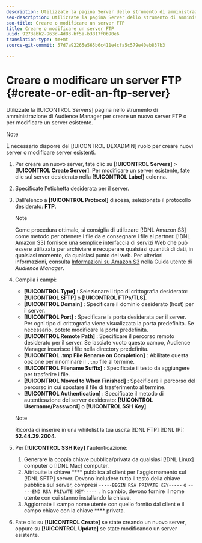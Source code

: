 ```yaml
---
description: Utilizzate la pagina Server dello strumento di amministrazione di Audience Manager per creare un nuovo server FTP o per modificare un server esistente.
seo-description: Utilizzate la pagina Server dello strumento di amministrazione di Audience Manager per creare un nuovo server FTP o per modificare un server esistente.
seo-title: Creare o modificare un server FTP
title: Creare o modificare un server FTP
uuid: 9273abb2-963d-4d83-bf5a-b3817f0b90e6
translation-type: tm+mt
source-git-commit: 57d7a92265e565b6c411e4cfa5c579e40eb837b3

---
```



# Creare o modificare un server FTP {#create-or-edit-an-ftp-server}

Utilizzate la [!UICONTROL Servers] pagina nello strumento di amministrazione di Audience Manager per creare un nuovo server FTP o per modificare un server esistente.

>[!NOTE]
>
>È necessario disporre del [!UICONTROL DEXADMIN] ruolo per creare nuovi server o modificare server esistenti.

1. Per creare un nuovo server, fate clic su **[!UICONTROL Servers]** &gt; **[!UICONTROL Create Server]**. Per modificare un server esistente, fate clic sul server desiderato nella **[!UICONTROL Label]** colonna.
1. Specificate l'etichetta desiderata per il server.
1. Dall'elenco a **[!UICONTROL Protocol]** discesa, selezionate il protocollo desiderato: **FTP**.

   >[!NOTE]
   >
   >Come procedura ottimale, si consiglia di utilizzare [!DNL Amazon S3] come metodo per ottenere i file da e consegnare i file ai partner. [!DNL Amazon S3] fornisce una semplice interfaccia di servizi Web che può essere utilizzata per archiviare e recuperare qualsiasi quantità di dati, in qualsiasi momento, da qualsiasi punto del web. Per ulteriori informazioni, consulta [Informazioni su Amazon S3](https://docs.adobe.com/content/help/en/audience-manager/user-guide/reference/amazon-s3.html) nella Guida utente di *Audience Manager*.

1. Compila i campi:

   * **[!UICONTROL Type]** : Selezionare il tipo di crittografia desiderato: **[!UICONTROL SFTP]** o **[!UICONTROL FTPs/TLS]**.
   * **[!UICONTROL Domain]** : Specificare il dominio desiderato (host) per il server.
   * **[!UICONTROL Port]** : Specificare la porta desiderata per il server. Per ogni tipo di crittografia viene visualizzata la porta predefinita. Se necessario, potete modificare la porta predefinita.
   * **[!UICONTROL Remote Path]** : Specificare il percorso remoto desiderato per il server. Se lasciate vuoto questo campo, Audience Manager inserisce i file nella directory predefinita.
   * **[!UICONTROL .tmp File Rename on Completion]** : Abilitate questa opzione per rinominare il `.tmp` file al termine.
   * **[!UICONTROL Filename Suffix]** : Specificate il testo da aggiungere per trasferire i file.
   * **[!UICONTROL Moved to When Finished]** : Specificare il percorso del percorso in cui spostare il file di trasferimento al termine.
   * **[!UICONTROL Authentication]** : Specificate il metodo di autenticazione del server desiderato: **[!UICONTROL Username/Password]** o **[!UICONTROL SSH Key]**.
   >[!NOTE]
   >
   >Ricorda di inserire in una whitelist la tua uscita [!DNL FTP] [!DNL IP]: **52.44.29.2004**.

1. Per **[!UICONTROL SSH Key]** l'autenticazione:
   1. Generare la coppia chiave pubblica/privata da qualsiasi [!DNL Linux] computer o [!DNL Mac] computer.
   1. Attribuite la chiave **** pubblica al client per l'aggiornamento sul [!DNL SFTP] server. Devono includere tutto il testo della chiave pubblica sul server, compresi `-----BEGIN RSA PRIVATE KEY-----` e `-----END RSA PRIVATE KEY-----` . In cambio, devono fornire il nome utente con cui stanno installando la chiave.
   1. Aggiornate il campo nome utente con quello fornito dal client e il campo chiave con la chiave **** privata.
1. Fate clic su **[!UICONTROL Create]** se state creando un nuovo server, oppure su **[!UICONTROL Update]** se state modificando un server esistente.
